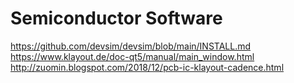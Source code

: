 # Semiconductor Software

https://github.com/devsim/devsim/blob/main/INSTALL.md
https://www.klayout.de/doc-qt5/manual/main_window.html
http://zuomin.blogspot.com/2018/12/pcb-ic-klayout-cadence.html